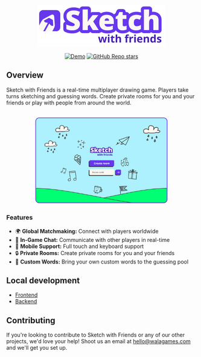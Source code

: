 <p align="center">
  <picture>
    <source srcset="./.github/images/logo.svg">
    <a href="https://sketchwithfriends.com"><img width="338" alt="Sketch with Friends: Multiplayer drawing and guessing game" src="./.github/images/logo.png"></a>
  </picture>
</p>

<p align="center">
  <a href="https://sketchwithfriends.com"><img src="https://img.shields.io/badge/Demo-Website-6637EE" alt="Demo"></a>
  <a href="https://github.com/walagames/sketch-with-friends/stargazers"><img alt="GitHub Repo stars" src="https://img.shields.io/github/stars/walagames/sketch-with-friends"></a>
</p>

## Overview

Sketch with Friends is a real-time multiplayer drawing game. Players take turns
sketching and guessing words. Create private rooms for you and your friends or
play with people from around the world.

<p align="center">
<br>
    <a href="https://sketchwithfriends.com" target="_blank">
        <img src="./.github/images/demo.gif" alt="Demo" width="70%" height="70%">
    </a>
</p>

### Features

- 🌍 **Global Matchmaking:** Connect with players worldwide
- 💬 **In-Game Chat:** Communicate with other players in real-time
- 📱 **Mobile Support:** Full touch and keyboard support
- 🔒 **Private Rooms:** Create private rooms for you and your friends
- 🎨 **Custom Words:** Bring your own custom words to the guessing pool

## Local development

- [Frontend](frontend/README.md)
- [Backend](realtime/README.md)

## Contributing

If you're looking to contribute to Sketch with Friends or any of our other
projects, we'd love your help! Shoot us an email at
[hello@walagames.com](mailto:hello@walagames.com) and we'll get you set up.
